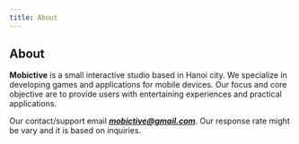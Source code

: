 ```yaml
---
title: About
---
```

## About

**Mobictive** is a small interactive studio based in Hanoi city. We specialize in developing games and applications for mobile devices. Our focus and core objective are to provide users with entertaining experiences and practical applications.

Our contact/support email ***mobictive@gmail.com***. Our response rate might be vary and it is based on inquiries.